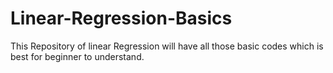 # Linear-Regression-Basics
This Repository of linear Regression will have all those basic codes which is best for beginner to understand.

